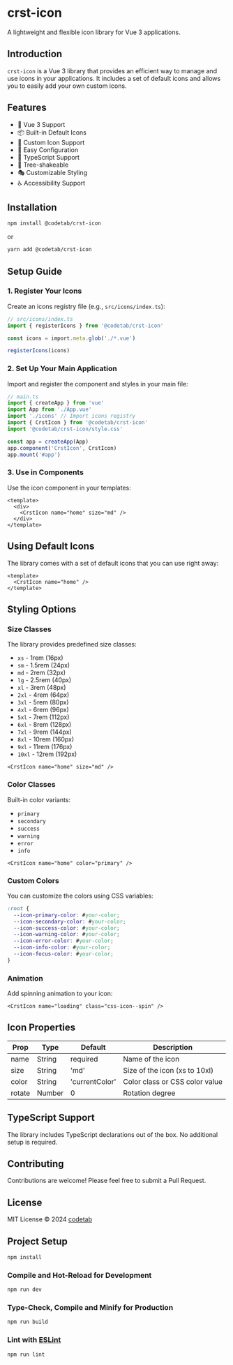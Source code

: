 # crst-icon

A lightweight and flexible icon library for Vue 3 applications.

## Introduction

`crst-icon` is a Vue 3 library that provides an efficient way to manage and use icons in your applications. It includes a set of default icons and allows you to easily add your own custom icons.

## Features

- 🚀 Vue 3 Support
- 📦 Built-in Default Icons
- 🎨 Custom Icon Support
- 🔧 Easy Configuration
- 💪 TypeScript Support
- 🎯 Tree-shakeable
- 🎭 Customizable Styling
- ♿ Accessibility Support

## Installation

```bash
npm install @codetab/crst-icon
```

or

```bash
yarn add @codetab/crst-icon
```

## Setup Guide

### 1. Register Your Icons

Create an icons registry file (e.g., `src/icons/index.ts`):

```typescript
// src/icons/index.ts
import { registerIcons } from '@codetab/crst-icon'

const icons = import.meta.glob('./*.vue')

registerIcons(icons)
```

### 2. Set Up Your Main Application

Import and register the component and styles in your main file:

```typescript
// main.ts
import { createApp } from 'vue'
import App from './App.vue'
import './icons' // Import icons registry
import { CrstIcon } from '@codetab/crst-icon'
import '@codetab/crst-icon/style.css'

const app = createApp(App)
app.component('CrstIcon', CrstIcon)
app.mount('#app')
```

### 3. Use in Components

Use the icon component in your templates:

```vue
<template>
  <div>
    <CrstIcon name="home" size="md" />
  </div>
</template>
```

## Using Default Icons

The library comes with a set of default icons that you can use right away:

```vue
<template>
  <CrstIcon name="home" />
</template>
```

## Styling Options

### Size Classes

The library provides predefined size classes:

- `xs` - 1rem (16px)
- `sm` - 1.5rem (24px)
- `md` - 2rem (32px)
- `lg` - 2.5rem (40px)
- `xl` - 3rem (48px)
- `2xl` - 4rem (64px)
- `3xl` - 5rem (80px)
- `4xl` - 6rem (96px)
- `5xl` - 7rem (112px)
- `6xl` - 8rem (128px)
- `7xl` - 9rem (144px)
- `8xl` - 10rem (160px)
- `9xl` - 11rem (176px)
- `10xl` - 12rem (192px)

```vue
<CrstIcon name="home" size="md" />
```

### Color Classes

Built-in color variants:

- `primary`
- `secondary`
- `success`
- `warning`
- `error`
- `info`

```vue
<CrstIcon name="home" color="primary" />
```

### Custom Colors

You can customize the colors using CSS variables:

```css
:root {
  --icon-primary-color: #your-color;
  --icon-secondary-color: #your-color;
  --icon-success-color: #your-color;
  --icon-warning-color: #your-color;
  --icon-error-color: #your-color;
  --icon-info-color: #your-color;
  --icon-focus-color: #your-color;
}
```

### Animation

Add spinning animation to your icon:

```vue
<CrstIcon name="loading" class="css-icon--spin" />
```

## Icon Properties

| Prop   | Type   | Default        | Description                    |
| ------ | ------ | -------------- | ------------------------------ |
| name   | String | required       | Name of the icon               |
| size   | String | 'md'           | Size of the icon (xs to 10xl)  |
| color  | String | 'currentColor' | Color class or CSS color value |
| rotate | Number | 0              | Rotation degree                |

## TypeScript Support

The library includes TypeScript declarations out of the box. No additional setup is required.

## Contributing

Contributions are welcome! Please feel free to submit a Pull Request.

## License

MIT License © 2024 [codetab](https://github.com/codetaab)

## Project Setup

```sh
npm install
```

### Compile and Hot-Reload for Development

```sh
npm run dev
```

### Type-Check, Compile and Minify for Production

```sh
npm run build
```

### Lint with [ESLint](https://eslint.org/)

```sh
npm run lint
```
